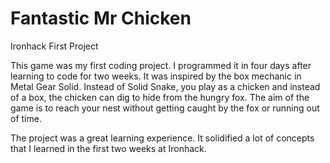 # Fantastic Mr Chicken
Ironhack First Project

This game was my first coding project. I programmed it in four days after learning to code for two weeks. It was inspired by the box mechanic in Metal Gear Solid. Instead of Solid Snake, you play as a chicken and instead of a box, the chicken can dig to hide from the hungry fox. The aim of the game is to reach your nest without getting caught by the fox or running out of time.

The project was a great learning experience. It solidified a lot of concepts that I learned in the first two weeks at Ironhack.
